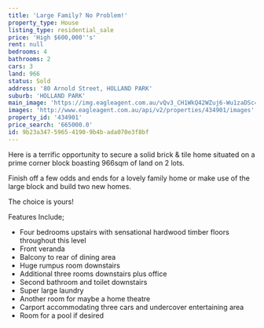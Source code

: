 ```yaml
---
title: 'Large Family? No Problem!'
property_type: House
listing_type: residential_sale
price: 'High $600,000''s'
rent: null
bedrooms: 4
bathrooms: 2
cars: 3
land: 966
status: Sold
address: '80 Arnold Street, HOLLAND PARK'
suburb: 'HOLLAND PARK'
main_image: 'https://img.eagleagent.com.au/vQv3_CH1WkQ42WZuj6-Wu1zaDSc=/1280x854/smart/https://s3-us-west-2.amazonaws.com/eagleagent-orig/images/6818799/104921064-image-M.jpg'
images: 'http://www.eagleagent.com.au/api/v2/properties/434901/images'
property_id: '434901'
price_search: '665000.0'
id: 9b23a347-5965-4190-9b4b-ada070e3f8bf
---
```

Here is a terrific opportunity to secure a solid brick & tile home situated on a prime corner block boasting 966sqm of land on 2 lots.

Finish off a few odds and ends for a lovely family home or make use of the large block and build two new homes.

The choice is yours!

Features Include;
-  Four bedrooms upstairs with sensational hardwood timber floors throughout this level
-  Front veranda
-  Balcony to rear of dining area
-  Huge rumpus room downstairs
-  Additional three rooms downstairs plus office
-  Second bathroom and toilet downstairs
-  Super large laundry
-  Another room for maybe a home theatre
-  Carport accommodating three cars and undercover entertaining area
-  Room for a pool if desired